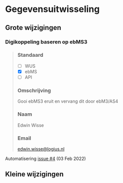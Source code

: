 # Gegevensuitwisseling
## Grote wijzigingen

### Digikoppeling baseren op ebMS3
>### Standaard
>
>- [ ] WUS
>- [X] ebMS
>- [ ] API
>
>### Omschrijving
>
>Gooi ebMS3 eruit en vervang dit door ebM3/AS4
>
>### Naam
>
>Edwin Wisse
>
>### Email
>
>edwin.wisse@logius.nl

Automatisering [issue #4](https://github.com/Logius-standaarden/Automatisering/issues/4) (03 Feb 2022)

## Kleine wijzigingen
